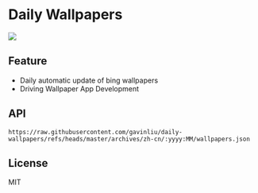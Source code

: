 # Daily Wallpapers
  
![](https://www.bing.com/th?id=OHR.OxbowBend_ZH-CN7211791969_UHD.jpg)

## Feature

- Daily automatic update of bing wallpapers
- Driving Wallpaper App Development

## API

```
https://raw.githubusercontent.com/gavinliu/daily-wallpapers/refs/heads/master/archives/zh-cn/:yyyy:MM/wallpapers.json
```

## License

MIT
  